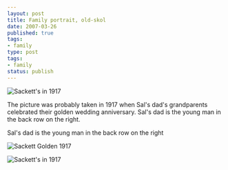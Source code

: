 ```yaml
---
layout: post
title: Family portrait, old-skol
date: 2007-03-26
published: true
tags:
- family
type: post
tags:
- family
status: publish
---
```

![Sackett's in 1917](http://media.eick.us/media/photographs/2002/2002-10-27/sackett-family-1917.jpg)

The picture was probably taken in 1917 when Sal's dad's grandparents celebrated their golden wedding anniversary. Sal's dad is the young man in the back row on the right.

Sal's dad is the young man in the back row on the right

![Sackett Golden 1917](http://media.eick.us/media/photographs/2010/2010-05-07/sackett-family-golden-1917-newspaper.jpg)

![Sackett's in 1917](http://media.eick.us/media/photographs/2002/2002-10-27/sackett-family-1917-back.jpg)
